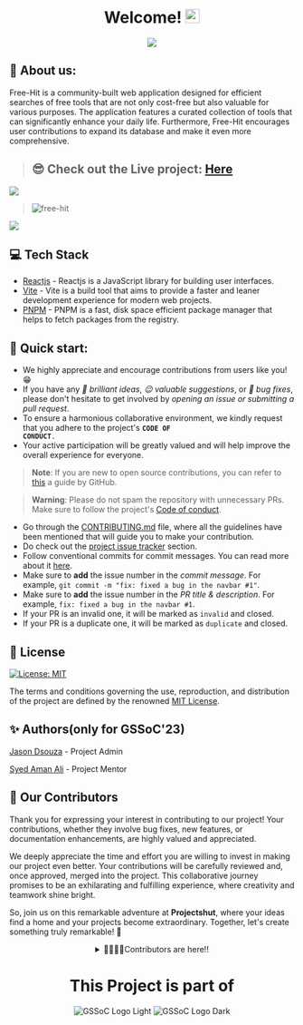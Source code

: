 
# <h1 align="center"> Welcome! <img src="https://media.giphy.com/media/hvRJCLFzcasrR4ia7z/giphy.gif" width="25px"></h1>
<p align="center">
 
  <!-- Typing SVG by DenverCoder1 - https://github.com/DenverCoder1/readme-typing-svg -->
  <a href="https://github.com/DenverCoder1/readme-typing-svg">
    <img src="https://readme-typing-svg.demolab.com/?lines=This%20Project%20is%20a%20part of;GSSoc'23;Free-Hit%20welcomes%20you%20❤️&font=Fira%20Code&center=true&width=440&height=45&color=f75c7e&vCenter=true&pause=1000&size=22" /></a>
</p>


## 🦄 About us: 
Free-Hit is a community-built web application designed for efficient searches of free tools that are not only cost-free but also valuable for various purposes. The application features a curated collection of tools that can significantly enhance your daily life. Furthermore, Free-Hit encourages user contributions to expand its database and make it even more comprehensive.



> ## 😎 Check out the **Live** project: [Here](https://free-hit.vercel.app)

<img src="https://user-images.githubusercontent.com/73097560/115834477-dbab4500-a447-11eb-908a-139a6edaec5c.gif">
 
> ![free-hit](https://github.com/JasonDsouza212/free-hit/assets/88102392/3bd18ef6-fc72-4882-85c3-9591c7d94067)
<img src="https://user-images.githubusercontent.com/73097560/115834477-dbab4500-a447-11eb-908a-139a6edaec5c.gif">

## 💻 Tech Stack
- [Reactjs](https://react.dev) - Reactjs is a JavaScript library for building user interfaces.
- [Vite](https://vitejs.dev) - Vite is a build tool that aims to provide a faster and leaner development experience for modern web projects.
- [PNPM](https://pnpm.io) - PNPM is a fast, disk space efficient package manager that helps to fetch packages from the registry.

## 🚀 Quick start:

- We highly appreciate and encourage contributions from users like you!😁
- If you have any *🤔 brilliant ideas*, *😉 valuable suggestions*, or *🤯 bug fixes*, please don't hesitate to get involved by *opening an issue or submitting a pull request*.
-  To ensure a harmonious collaborative environment, we kindly request that you adhere to the project's <code>**CODE OF CONDUCT**.</code>
- Your active participation will be greatly valued and will help improve the overall experience for everyone.

> **Note**: If you are new to open source contributions, you can refer to [this](https://opensource.guide/how-to-contribute/) a guide by GitHub.

> **Warning**: Please do not spam the repository with unnecessary PRs. Make sure to follow the project's [Code of conduct](/CODE_OF_CONDUCT.md).

- Go through the [CONTRIBUTING.md](/CONTRIBUTING.md) file, where all the guidelines have been mentioned that will guide you to make your contribution.
- Do check out the [project issue tracker](https://github.com/JasonDsouza212/free-hit/issues) section.
- Follow conventional commits for commit messages. You can read more about it [here](https://www.conventionalcommits.org/en/v1.0.0/).
- Make sure to **add** the issue number in the *commit message*. For example, `git commit -m "fix: fixed a bug in the navbar #1"`.
- Make sure to **add** the issue number in the *PR title & description*. For example, `fix: fixed a bug in the navbar #1`.
- If your PR is an invalid one, it will be marked as `invalid` and closed. 
- If your PR is a duplicate one, it will be marked as `duplicate` and closed.
  



## 🪪 License
[![License: MIT](https://img.shields.io/badge/License-MIT-yellow.svg)](https://opensource.org/licenses/MIT)

The terms and conditions governing the use, reproduction, and distribution of the project are defined by the renowned [MIT License](https://opensource.org/license/mit/).

## ✨ Authors(only for GSSoC'23)

[ Jason Dsouza](https://github.com/JasonDsouza212) - Project Admin
<a name="changelog"></a>

[Syed Aman Ali](https://github.com/VenomFate-619) - Project Mentor

## 🤝 Our Contributors

Thank you for expressing your interest in contributing to our project! Your contributions, whether they involve bug fixes, new features, or documentation enhancements, are highly valued and appreciated.

We deeply appreciate the time and effort you are willing to invest in making our project even better. Your contributions will be carefully reviewed and, once approved, merged into the project. This collaborative journey promises to be an exhilarating and fulfilling experience, where creativity and teamwork shine bright.

So, join us on this remarkable adventure at **Projectshut**, where your ideas find a home and your projects become extraordinary. Together, let's create something truly remarkable! **💌**

<!-- a big thanks to all the contributors -->
<details align=center>
<summary>👩‍💻🧑‍💻Contributors are here!!</summary>

<center>  
<a href="https://github.com/jasondsouza212/free-hit/graphs/contributors">
  <img src="https://contrib.rocks/image?repo=jasondsouza212/free-hit" />
</a>
</center>
</details>


<div align=center>
 <h1>This Project is part of</h1> 
<!-- <img alt="GSSoC" src="https://github.com/priyankarpal/ProjectsHut/assets/88102392/0c5debf5-d414-4916-87d8-e1a710773ae3"> -->
  
![GSSoC Logo Light](https://user-images.githubusercontent.com/63473496/213306239-9e8fc317-ce2f-4127-8bfe-17f5df06ee99.png#gh-light-mode-only)
![GSSoC Logo Dark](https://user-images.githubusercontent.com/63473496/213306279-338f7ce9-9a9f-4427-8c2a-3e344874498f.png#gh-dark-mode-only)


</div>
